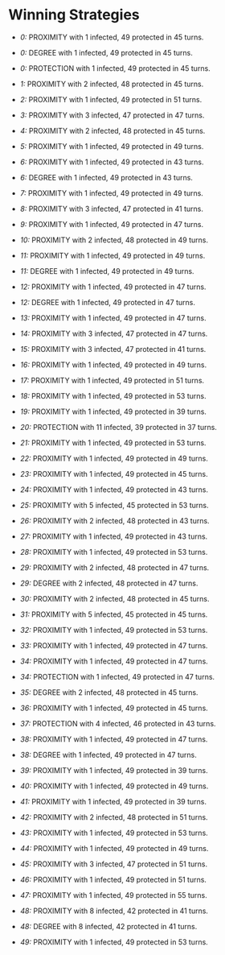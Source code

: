 # Winning Strategies

* _0:_ PROXIMITY with 1 infected, 49 protected in 45 turns.


* _0:_ DEGREE with 1 infected, 49 protected in 45 turns.


* _0:_ PROTECTION with 1 infected, 49 protected in 45 turns.


* _1:_ PROXIMITY with 2 infected, 48 protected in 45 turns.


* _2:_ PROXIMITY with 1 infected, 49 protected in 51 turns.


* _3:_ PROXIMITY with 3 infected, 47 protected in 47 turns.


* _4:_ PROXIMITY with 2 infected, 48 protected in 45 turns.


* _5:_ PROXIMITY with 1 infected, 49 protected in 49 turns.


* _6:_ PROXIMITY with 1 infected, 49 protected in 43 turns.


* _6:_ DEGREE with 1 infected, 49 protected in 43 turns.


* _7:_ PROXIMITY with 1 infected, 49 protected in 49 turns.


* _8:_ PROXIMITY with 3 infected, 47 protected in 41 turns.


* _9:_ PROXIMITY with 1 infected, 49 protected in 47 turns.


* _10:_ PROXIMITY with 2 infected, 48 protected in 49 turns.


* _11:_ PROXIMITY with 1 infected, 49 protected in 49 turns.


* _11:_ DEGREE with 1 infected, 49 protected in 49 turns.


* _12:_ PROXIMITY with 1 infected, 49 protected in 47 turns.


* _12:_ DEGREE with 1 infected, 49 protected in 47 turns.


* _13:_ PROXIMITY with 1 infected, 49 protected in 47 turns.


* _14:_ PROXIMITY with 3 infected, 47 protected in 47 turns.


* _15:_ PROXIMITY with 3 infected, 47 protected in 41 turns.


* _16:_ PROXIMITY with 1 infected, 49 protected in 49 turns.


* _17:_ PROXIMITY with 1 infected, 49 protected in 51 turns.


* _18:_ PROXIMITY with 1 infected, 49 protected in 53 turns.


* _19:_ PROXIMITY with 1 infected, 49 protected in 39 turns.


* _20:_ PROTECTION with 11 infected, 39 protected in 37 turns.


* _21:_ PROXIMITY with 1 infected, 49 protected in 53 turns.


* _22:_ PROXIMITY with 1 infected, 49 protected in 49 turns.


* _23:_ PROXIMITY with 1 infected, 49 protected in 45 turns.


* _24:_ PROXIMITY with 1 infected, 49 protected in 43 turns.


* _25:_ PROXIMITY with 5 infected, 45 protected in 53 turns.


* _26:_ PROXIMITY with 2 infected, 48 protected in 43 turns.


* _27:_ PROXIMITY with 1 infected, 49 protected in 43 turns.


* _28:_ PROXIMITY with 1 infected, 49 protected in 53 turns.


* _29:_ PROXIMITY with 2 infected, 48 protected in 47 turns.


* _29:_ DEGREE with 2 infected, 48 protected in 47 turns.


* _30:_ PROXIMITY with 2 infected, 48 protected in 45 turns.


* _31:_ PROXIMITY with 5 infected, 45 protected in 45 turns.


* _32:_ PROXIMITY with 1 infected, 49 protected in 53 turns.


* _33:_ PROXIMITY with 1 infected, 49 protected in 47 turns.


* _34:_ PROXIMITY with 1 infected, 49 protected in 47 turns.


* _34:_ PROTECTION with 1 infected, 49 protected in 47 turns.


* _35:_ DEGREE with 2 infected, 48 protected in 45 turns.


* _36:_ PROXIMITY with 1 infected, 49 protected in 45 turns.


* _37:_ PROTECTION with 4 infected, 46 protected in 43 turns.


* _38:_ PROXIMITY with 1 infected, 49 protected in 47 turns.


* _38:_ DEGREE with 1 infected, 49 protected in 47 turns.


* _39:_ PROXIMITY with 1 infected, 49 protected in 39 turns.


* _40:_ PROXIMITY with 1 infected, 49 protected in 49 turns.


* _41:_ PROXIMITY with 1 infected, 49 protected in 39 turns.


* _42:_ PROXIMITY with 2 infected, 48 protected in 51 turns.


* _43:_ PROXIMITY with 1 infected, 49 protected in 53 turns.


* _44:_ PROXIMITY with 1 infected, 49 protected in 49 turns.


* _45:_ PROXIMITY with 3 infected, 47 protected in 51 turns.


* _46:_ PROXIMITY with 1 infected, 49 protected in 51 turns.


* _47:_ PROXIMITY with 1 infected, 49 protected in 55 turns.


* _48:_ PROXIMITY with 8 infected, 42 protected in 41 turns.


* _48:_ DEGREE with 8 infected, 42 protected in 41 turns.


* _49:_ PROXIMITY with 1 infected, 49 protected in 53 turns.



